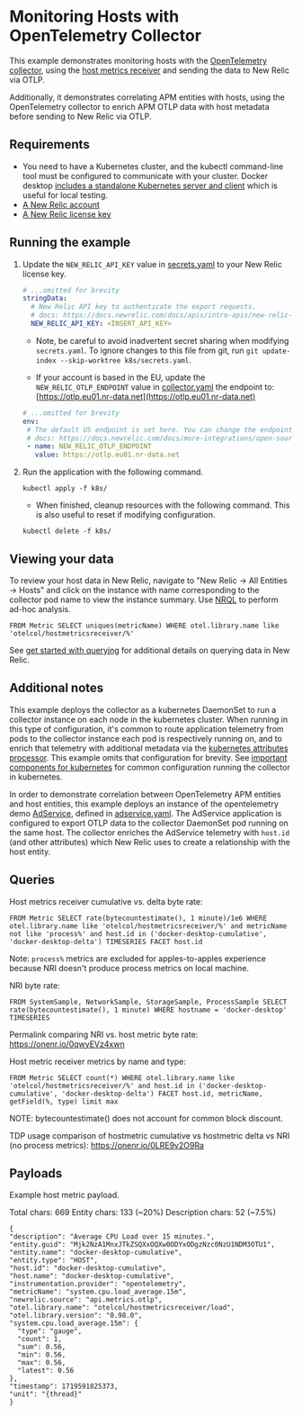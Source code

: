 # Monitoring Hosts with OpenTelemetry Collector

This example demonstrates monitoring hosts with the [OpenTelemetry collector](https://opentelemetry.io/docs/collector/), using the [host metrics receiver](https://github.com/open-telemetry/opentelemetry-collector-contrib/tree/main/receiver/hostmetricsreceiver) and sending the data to New Relic via OTLP.

Additionally, it demonstrates correlating APM entities with hosts, using the OpenTelemetry collector to enrich APM OTLP data with host metadata before sending to New Relic via OTLP.

## Requirements

* You need to have a Kubernetes cluster, and the kubectl command-line tool must be configured to communicate with your cluster. Docker desktop [includes a standalone Kubernetes server and client](https://docs.docker.com/desktop/kubernetes/) which is useful for local testing.
* [A New Relic account](https://one.newrelic.com/)
* [A New Relic license key](https://docs.newrelic.com/docs/apis/intro-apis/new-relic-api-keys/#license-key)

## Running the example

1. Update the `NEW_RELIC_API_KEY` value in [secrets.yaml](./k8s/secrets.yaml) to your New Relic license key.
    ```yaml
    # ...omitted for brevity
    stringData:
      # New Relic API key to authenticate the export requests.
      # docs: https://docs.newrelic.com/docs/apis/intro-apis/new-relic-api-keys/#license-key
      NEW_RELIC_API_KEY: <INSERT_API_KEY>
    ```
   
    * Note, be careful to avoid inadvertent secret sharing when modifying `secrets.yaml`. To ignore changes to this file from git, run `git update-index --skip-worktree k8s/secrets.yaml`.

    * If your account is based in the EU, update the `NEW_RELIC_OTLP_ENDPOINT` value in [collector.yaml](./k8s/collector.yaml) the endpoint to: [https://otlp.eu01.nr-data.net](https://otlp.eu01.nr-data.net)

    ```yaml
    # ...omitted for brevity
   env:
     # The default US endpoint is set here. You can change the endpoint and port based on your requirements if needed.
     # docs: https://docs.newrelic.com/docs/more-integrations/open-source-telemetry-integrations/opentelemetry/best-practices/opentelemetry-otlp/#configure-endpoint-port-protocol
     - name: NEW_RELIC_OTLP_ENDPOINT
       value: https://otlp.eu01.nr-data.net
    ```

3. Run the application with the following command.

    ```shell
    kubectl apply -f k8s/
    ```
   
   * When finished, cleanup resources with the following command. This is also useful to reset if modifying configuration.

   ```shell
   kubectl delete -f k8s/
   ```

## Viewing your data

To review your host data in New Relic, navigate to "New Relic -> All Entities -> Hosts" and click on the instance with name corresponding to the collector pod name to view the instance summary. Use [NRQL](https://docs.newrelic.com/docs/query-your-data/explore-query-data/get-started/introduction-querying-new-relic-data/) to perform ad-hoc analysis.

```
FROM Metric SELECT uniques(metricName) WHERE otel.library.name like 'otelcol/hostmetricsreceiver/%'
```

See [get started with querying](https://docs.newrelic.com/docs/query-your-data/explore-query-data/get-started/introduction-querying-new-relic-data/) for additional details on querying data in New Relic.

## Additional notes

This example deploys the collector as a kubernetes DaemonSet to run a collector instance on each node in the kubernetes cluster. When running in this type of configuration, it's common to route application telemetry from pods to the collector instance each pod is respectively running on, and to enrich that telemetry with additional metadata via the [kubernetes attributes processor](https://github.com/open-telemetry/opentelemetry-collector-contrib/tree/main/processor/k8sattributesprocessor). This example omits that configuration for brevity. See [important components for kubernetes](https://opentelemetry.io/docs/kubernetes/collector/components/#filelog-receiver) for common configuration running the collector in kubernetes.

In order to demonstrate correlation between OpenTelemetry APM entities and host entities, this example deploys an instance of the opentelemetry demo [AdService](https://opentelemetry.io/docs/demo/services/ad/), defined in [adservice.yaml](./k8s/adservice.yaml). The AdService application is configured to export OTLP data to the collector DaemonSet pod running on the same host. The collector enriches the AdService telemetry with `host.id` (and other attributes) which New Relic uses to create a relationship with the host entity.

## Queries

Host metrics receiver cumulative vs. delta byte rate:
```
FROM Metric SELECT rate(bytecountestimate(), 1 minute)/1e6 WHERE otel.library.name like 'otelcol/hostmetricsreceiver/%' and metricName not like 'process%' and host.id in ('docker-desktop-cumulative', 'docker-desktop-delta') TIMESERIES FACET host.id
```

Note: `process%` metrics are excluded for apples-to-apples experience because NRI doesn't produce process metrics on local machine.

NRI byte rate:
```
FROM SystemSample, NetworkSample, StorageSample, ProcessSample SELECT rate(bytecountestimate(), 1 minute) WHERE hostname = 'docker-desktop' TIMESERIES 
```

Permalink comparing NRI vs. host metric byte rate: https://onenr.io/0qwyEVz4xwn

Host metric receiver metrics by name and type:
```
FROM Metric SELECT count(*) WHERE otel.library.name like 'otelcol/hostmetricsreceiver/%' and host.id in ('docker-desktop-cumulative', 'docker-desktop-delta') FACET host.id, metricName, getField(%, type) limit max
```

NOTE: bytecountestimate() does not account for common block discount. 

TDP usage comparison of hostmetric cumulative vs hostmetric delta vs NRI (no process metrics): https://onenr.io/0LRE9v2O9Ra

## Payloads

Example host metric payload.

Total chars: 669
Entity chars: 133 (~20%)
Description chars: 52 (~7.5%)

```
{
"description": "Average CPU Load over 15 minutes.",
"entity.guid": "Mjk2NzA1MnxJTkZSQXxOQXw0ODYxODgzNzc0NzU1NDM3OTU1",
"entity.name": "docker-desktop-cumulative",
"entity.type": "HOST",
"host.id": "docker-desktop-cumulative",
"host.name": "docker-desktop-cumulative",
"instrumentation.provider": "opentelemetry",
"metricName": "system.cpu.load_average.15m",
"newrelic.source": "api.metrics.otlp",
"otel.library.name": "otelcol/hostmetricsreceiver/load",
"otel.library.version": "0.98.0",
"system.cpu.load_average.15m": {
  "type": "gauge",
  "count": 1,
  "sum": 0.56,
  "min": 0.56,
  "max": 0.56,
  "latest": 0.56
},
"timestamp": 1719591825373,
"unit": "{thread}"
}
```
